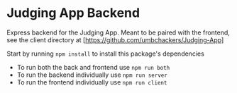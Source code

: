 # Judging App Backend

Express backend for the Judging App. Meant to be paired with the frontend, see the client directory at [https://github.com/umbchackers/Judging-App]

Start by running `npm install` to install this package's dependencies

- To run both the back and frontend use `npm run both`
- To run the backend individually use `npm run server`
- To run the frontend individually use `npm run client`